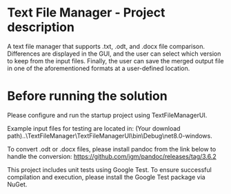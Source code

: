 # Text File Manager - Project description

A text file manager that supports .txt, .odt, and .docx file comparison. Differences are displayed in the GUI, and the user can select which version to keep from the input files. Finally, the user can save the merged output file in one of the aforementioned formats at a user-defined location.


# Before running the solution

Please configure and run the startup project using TextFileManagerUI.

Example input files for testing are located in:
(Your download path)..\TextFileManager\TextFileManagerUI\bin\Debug\net8.0-windows.

To convert .odt or .docx files, please install pandoc from the link below to handle the conversion:
https://github.com/jgm/pandoc/releases/tag/3.6.2

This project includes unit tests using Google Test. 
To ensure successful compilation and execution, please install the Google Test package via NuGet.





